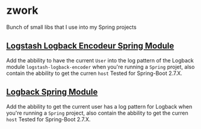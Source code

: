# zwork

Bunch of small libs that I use into my Spring projects

## [Logstash Logback Encodeur Spring Module](./logstash-logback-encodeur-spring-module/)

Add the abbility to have the current `User` into the log pattern of the Logback module `logstash-logback-encoder` when you're running a `Spring` projet, also contain the abbility to get the curren `host`
Tested for Spring-Boot 2.7.X. 

## [Logback Spring Module](./logback-spring-module/)

Add the abbility to get the current user has a log pattern for Logback when you're running a `Spring` project, also contain the abbility to get the curren `host`
Tested for Spring-Boot 2.7.X. 
